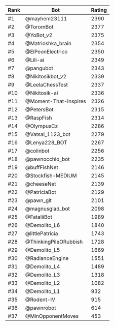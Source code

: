 Rank|Bot|Rating
---|---|---
#1|@mayhem23111|2390
#2|@ToromBot|2377
#3|@YoBot_v2|2375
#4|@Matrioshka_brain|2354
#5|@ElPeonElectrico|2350
#6|@Lili-ai|2349
#7|@pangubot|2343
#8|@Nikitosikbot_v2|2339
#9|@LeelaChessTest|2337
#10|@Nikitosik-ai|2336
#11|@Moment-That-Inspires|2326
#12|@PetersBot|2315
#13|@RaspFish|2314
#14|@OlympusCz|2286
#15|@Vatsal_1123_bot|2279
#16|@Lenya228_BOT|2267
#17|@colinbot|2256
#18|@pawnocchio_bot|2235
#19|@buffFishNet|2146
#20|@Stockfish-MEDIUM|2145
#21|@cheeseNet|2139
#22|@PatriciaBot|2129
#23|@pawn_git|2101
#24|@magnusglad_bot|2098
#25|@FataliiBot|1989
#26|@Demolito_L6|1840
#27|@littlePatricia|1743
#28|@ThinkingPileORubbish|1728
#29|@Demolito_L5|1669
#30|@RadianceEngine|1551
#31|@Demolito_L4|1489
#32|@Demolito_L3|1318
#33|@Demolito_L2|1082
#34|@Demolito_L1|932
#35|@Rodent-IV|915
#36|@pawnrobot|614
#37|@MinOpponentMoves|453
